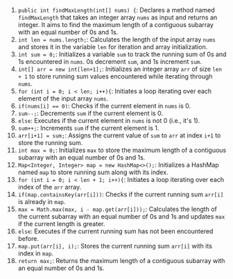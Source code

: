 1. `public int findMaxLength(int[] nums) {`: Declares a method named `findMaxLength` that takes an integer array `nums` as input and returns an integer. It aims to find the maximum length of a contiguous subarray with an equal number of 0s and 1s.
2. `int len = nums.length;`: Calculates the length of the input array `nums` and stores it in the variable `len` for iteration and array initialization.
3. `int sum = 0;`: Initializes a variable `sum` to track the running sum of 0s and 1s encountered in `nums`. 0s decrement `sum`, and 1s increment `sum`.
4. `int[] arr = new int[len+1];`: Initializes an integer array `arr` of size `len + 1` to store running sum values encountered while iterating through `nums`.
5. `for (int i = 0; i < len; i++){`: Initiates a loop iterating over each element of the input array `nums`.
6. `if(nums[i] == 0)`: Checks if the current element in `nums` is 0.
7. `sum--;`: Decrements `sum` if the current element is 0.
8. `else`: Executes if the current element in `nums` is not 0 (i.e., it's 1).
9. `sum++;`: Increments `sum` if the current element is 1.
10. `arr[i+1] = sum;`: Assigns the current value of `sum` to `arr` at index `i+1` to store the running sum.
11. `int max = 0;`: Initializes `max` to store the maximum length of a contiguous subarray with an equal number of 0s and 1s.
12. `Map<Integer, Integer> map = new HashMap<>();`: Initializes a HashMap named `map` to store running sum along with its index.
13. `for (int i = 0; i < len + 1; i++){`: Initiates a loop iterating over each index of the `arr` array.
14. `if(map.containsKey(arr[i]))`: Checks if the current running sum `arr[i]` is already in `map`.
15. `max = Math.max(max, i - map.get(arr[i]));`: Calculates the length of the current subarray with an equal number of 0s and 1s and updates `max` if the current length is greater.
16. `else`: Executes if the current running sum has not been encountered before.
17. `map.put(arr[i], i);`: Stores the current running sum `arr[i]` with its index in `map`.
18. `return max;`: Returns the maximum length of a contiguous subarray with an equal number of 0s and 1s.
